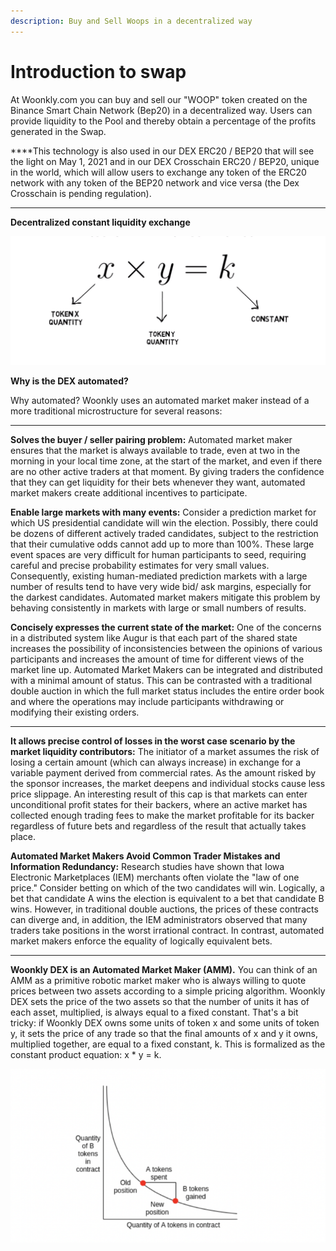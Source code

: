 ```yaml
---
description: Buy and Sell Woops in a decentralized way
---
```


# Introduction to swap

At Woonkly.com you can buy and sell our "WOOP" token created on the Binance Smart Chain Network \(Bep20\) in a decentralized way. Users can provide liquidity to the Pool and thereby obtain a percentage of the profits generated in the Swap.  
  
****This technology is also used in our DEX ERC20 / BEP20 that will see the light on May 1, 2021 and in our DEX Crosschain ERC20 / BEP20, unique in the world, which will allow users to exchange any token of the ERC20 network with any token of the BEP20 network and vice versa \(the Dex Crosschain is pending regulation\).  
****

**Decentralized constant liquidity exchange**

![](.gitbook/assets/image%20%2866%29.png)

**Why is the DEX automated?**  


Why automated? Woonkly uses an automated market maker instead of a more traditional microstructure for several reasons:  
****

**Solves the buyer / seller pairing problem:** Automated market maker ensures that the market is always available to trade, even at two in the morning in your local time zone, at the start of the market, and even if there are no other active traders at that moment. By giving traders the confidence that they can get liquidity for their bets whenever they want, automated market makers create additional incentives to participate.  


**Enable large markets with many events:** Consider a prediction market for which US presidential candidate will win the election. Possibly, there could be dozens of different actively traded candidates, subject to the restriction that their cumulative odds cannot add up to more than 100%. These large event spaces are very difficult for human participants to seed, requiring careful and precise probability estimates for very small values. Consequently, existing human-mediated prediction markets with a large number of results tend to have very wide bid/ ask margins, especially for the darkest candidates. Automated market makers mitigate this problem by behaving consistently in markets with large or small numbers of results.  


**Concisely expresses the current state of the market:** One of the concerns in a distributed system like Augur is that each part of the shared state increases the possibility of inconsistencies between the opinions of various participants and increases the amount of time for different views of the market line up. Automated Market Makers can be integrated and distributed with a minimal amount of status. This can be contrasted with a traditional double auction in which the full market status includes the entire order book and where the operations may include participants withdrawing or modifying their existing orders.  
****

**It allows precise control of losses in the worst case scenario by the market liquidity contributors:** The initiator of a market assumes the risk of losing a certain amount \(which can always increase\) in exchange for a variable payment derived from commercial rates. As the amount risked by the sponsor increases, the market deepens and individual stocks cause less price slippage. An interesting result of this cap is that markets can enter unconditional profit states for their backers, where an active market has collected enough trading fees to make the market profitable for its backer regardless of future bets and regardless of the result that actually takes place.  


**Automated Market Makers Avoid Common Trader Mistakes and Information Redundancy:** Research studies have shown that Iowa Electronic Marketplaces \(IEM\) merchants often violate the "law of one price." Consider betting on which of the two candidates will win. Logically, a bet that candidate A wins the election is equivalent to a bet that candidate B wins. However, in traditional double auctions, the prices of these contracts can diverge and, in addition, the IEM administrators observed that many traders take positions in the worst irrational contract. In contrast, automated market makers enforce the equality of logically equivalent bets.  
****

**Woonkly DEX is an Automated Market Maker \(AMM\).** You can think of an AMM as a primitive robotic market maker who is always willing to quote prices between two assets according to a simple pricing algorithm. Woonkly DEX sets the price of the two assets so that the number of units it has of each asset, multiplied, is always equal to a fixed constant. That's a bit tricky: if Woonkly DEX owns some units of token x and some units of token y, it sets the price of any trade so that the final amounts of x and y it owns, multiplied together, are equal to a fixed constant, k. This is formalized as the constant product equation: x \* y = k.  


![Constant Liquidity Matrix](.gitbook/assets/image%20%2860%29.png)

